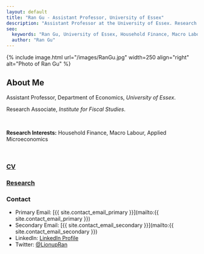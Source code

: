```yaml
---
layout: default
title: "Ran Gu - Assistant Professor, University of Essex"
description: "Assistant Professor at the University of Essex. Research Associate at the Institute for Fiscal Studies. Research Interests: Household Finance, Macro Labour, Applied Microeconomics."
seo:
  keywords: "Ran Gu, University of Essex, Household Finance, Macro Labour, Applied Microeconomics"
  author: "Ran Gu"
---
```


{% include image.html url="/images/RanGu.jpg" width=250 align="right" alt="Photo of Ran Gu" %}
<br>

## About Me

Assistant Professor, Department of Economics, *University of Essex*.      

Research Associate, *Institute for Fiscal Studies*.   

<br/>

**Research Interests:** Household Finance, Macro Labour, Applied Microeconomics

<br/>

### [CV](https://drive.google.com/file/d/1CxtcSsPBSsJIAqw-mH986dI93GF8yXxB/view?usp=drive_link)

### [Research](/research/index.html)

### Contact
- Primary Email: [{{ site.contact_email_primary }}](mailto:{{ site.contact_email_primary }})
- Secondary Email: [{{ site.contact_email_secondary }}](mailto:{{ site.contact_email_secondary }})
- LinkedIn: [LinkedIn Profile](https://www.linkedin.com/in/ran-gu-666192124/)
- Twitter: [@LionupRan](https://x.com/LionupRan)

